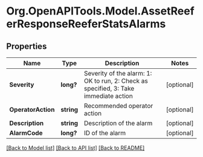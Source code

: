 # Org.OpenAPITools.Model.AssetReeferResponseReeferStatsAlarms
## Properties

Name | Type | Description | Notes
------------ | ------------- | ------------- | -------------
**Severity** | **long?** | Severity of the alarm: 1: OK to run, 2: Check as specified, 3: Take immediate action | [optional] 
**OperatorAction** | **string** | Recommended operator action | [optional] 
**Description** | **string** | Description of the alarm | [optional] 
**AlarmCode** | **long?** | ID of the alarm | [optional] 

[[Back to Model list]](../README.md#documentation-for-models) [[Back to API list]](../README.md#documentation-for-api-endpoints) [[Back to README]](../README.md)

